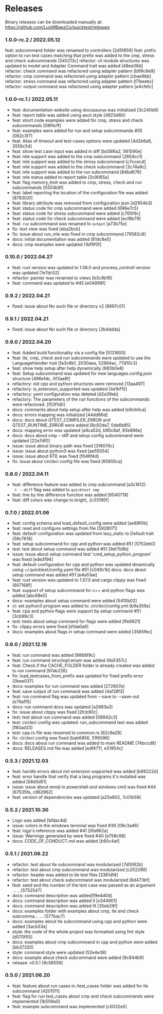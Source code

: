 # Releases

Binary releases can be downloaded manually at:
https://github.com/LuisMBaezCo/quicktest/releases

### 1.0.0-rc.2 / 2022.05.12

feat: subcommand folder was renamed to controllers [2d5f859]
feat: prefix option to run test cases matching that prefix was added to the cmp, stress and check  subcommands [545213c]
refactor: cli module structures was updated to model and Adapter Command  trait was added [48ee06d]
refactor: check command was refactored using adapter pattern [b99c8e9]
refactor: cmp command was refactored using adapter pattern [cbae9bb]
refactor: stress command was refactored using adapter pattern [f7beebc]
refactor: output command was refactored using adapter pattern [e4cfefc]

### 1.0.0-rc.1 / 2022.05.11

- feat: documentation website using docusaurus was initialized [3c240b9]
- feat: report table was added using ascii style [4923d80]
- feat: short code examples were added for cmp, stress and check subcommands [08f4cff]
- feat: examples were added for run and setup subcommands #55 [062c3f7]
- feat: Alias of timeout and test-cases options were updated [4d2b6a8, 3559c54]
- feat: show test case input was added in diff [bd366a2, 561590e]
- feat: mle support was added to the cmp subcommand [2854cc1]
- feat: mle support was added to the stress subcommand [c7ccecd]
- feat: mle support was added to the check subcommand [3c74a6c]
- feat: mle support was added to the run subcommand [84bd676]
- feat: mle status added to report table [2c9065a]
- feat: flag memory_limit was added to cmp, stress, check and run subcommands [0553b9f]
- feat: label reporting the location of the configuration file was added [878302f]
- feat: library attribute was removed from configuration json [d2954b3]
- feat: status code for cmp subcommand were added [696e7c5]
- feat: status code for stress subcommand were added [c765f9c]
- feat: status code for check subcommand were added [ecf8b79]
- feat: `run` subcommand was renamed to `output` [a73b75e]
- fix: text view was fixed [eba2bcb]
- fix: issue about run_mle was fixed in cmp subcommand [79582c8]
- docs: initial documentation was added [61dc8e5]
- docs: cmp examples were updated [1bf9f0f]

### 0.10.0 / 2022.04.27

- feat: rust version was updated to 1.58.0 and process_controll version was updated [1e7dc52]
- refactor: painter was renamed to views [b3c9bf8]
- feat: command was updated to #45 [e04998f]

### 0.9.2 / 2022.04.21

- fixed: issue about No such file or directory v2 [8697c01]

### 0.9.1 / 2022.04.21

- fixed: issue about No such file or directory [2b4ddda]

### 0.9.0 / 2022.04.20

- feat: Added build functionality via a config file [5131600]
- feat: tle, cmp, check and run subcommands were updated to use the LanguageHandler trait [fa3c6b1, 2030aea, 52984ac, 77d10c3]
- feat: show help setup after help dynamically [683b0e8]
- feat: Setup subcommand was updated for new languages.config.json structure [496e1dc, 0f3aa8f]
- refactory: old cpp and python structures were removed [13aa497]
- refactory: is_extension_supported was updated [4e1bf15]
- refactory: yaml configuration was deleted [d2a39eb]
- refactory: The parameters of the run functions of the subcommands were refactored. [f53f1d0]
- docs: comments about help setup after help was added [e9cb0ca]
- docs: errors mapping was initialized [44dd66d]
- docs: docs about QTEST_COMPILER_ERROR and QTEST_RUNTIME_ERROR were  added [8c82da7, 0de6b85]
- docs: mapping error was updated [a9ca52d, b90c8af, 93e866e]
- docs: docs about cmp --diff and setup config subcommand were updated [22e7df0]
- issue: issue about binary path was fixed [316079c]
- issue: issue about python3 was fixed [ae55054]
- issue: issue about RTE was fixed [f046f4d]
- fix: issue about circleci config file was fixed [65855ca]

### 0.8.0 / 2022.04.11

- feat: difference feature was added to cmp subcommand [a3c1612]
    - `--diff` flag was added to `quicktest cmp`
- feat: line by line difference function was added [6540719]
- feat: diff colors was change to bright_ [c33190f]

### 0.7.0 / 2022.01.06

- feat: config schema and load_default_config were added [ae89f0b]
- feat: read and configure settings from file [5928071]
- feat: default configuration was updated from lazy_static to Default trait [58c7616]
- feat: setup subcommand for cpp and python was added #51 [5752eb0]
- test: test about setup command was added #51 [9ef7b9b]
- issue: issue about setup command test 'cmd_setup_python_program' was fixed [ede3f94]
- feat: default configuration for cpp and python was updated dinamically using ~/.quicktest/config.yaml file #51 [c049c1b]
docs: docs about setup command was added #51 [e4a51ae]
- feat: rust version was updated to 1.57.0 and cargo clippy was fixed [607168f]
- feat: support of setup subcommand for c++ and python flags was added [abc68e5]
- docs: examples about setup command were added [5410b02]
- ci: set python3 program was added to .circleci/config.yml [b9a359a]
- feat: cpp and python flags were support by setup command #51 [3cb99c3]
- test: tests about setup command for flags were added [ffe9821]
- fix: clippy errors were fixed [d1da0a6]
- docs: examples about flags in setup command were added [3565fbc]

### 0.6.0 / 2021.12.16

- feat: run command was added [9868f9c]
- feat: run command structopt:enum was added [9a5357c]
- feat: Check if the CACHE_FOLDER folder is already created was added to run command [97ab226]
- fix: load_testcases_from_prefix was updated for fixed prefix error [0bee037]
- docs: examples for run command was added [272807e]
- feat: save output of run command was added [4af28f3]
- feat: run command flag was updated from --save to --save-out [e79a1f5]
- docs: run command docs was updated [a2983a3]
- fix: issue about clippy was fixed [2fcb90c]
- test: test about run command was added [08942c3]
- test: circleci config was updated: run_subcommand test was added [f80ad33]
- test: cpp.rs file was renamed to common.rs [62c9a28]
- fix: circleci config was fixed [bab6856, 31f6596]
- docs: docs about run command was added to main README [74bccd9]
- docs: RELEASES.md file was added [edf4711, e31954c]

### 0.5.3 / 2021.12.03

- feat: handle errors about not extension sopported was added [b66222d]
- feat: error handle that verify that a lang programs it's installed was added [58d3d51]
- issue: issue about emoji in powershell and windows cmd was fixed #44 [67535fa, c962962]
- feat: version of dependencies was updated [a25e802, 7c01b59]

### 0.5.2 / 2021.10.30

- Logo was added [bfdac4d]
- issue: colors in the windows terminal was fixed #39 [09c3a46]
- feat: logo's reference was added #41 [0fa662a]
- issue: Warnings generated by were fixed #40 [e758c98]
- docs: CODE_OF_CONDUCT.md was added [b90c4af]

### 0.5.1 / 2021.06.22

- refactor: test about tle subcommand was modularized [7d5062b]
- refactor: test about cmp subcommand was modularized [c252289]
- refactor: header was added to tle test files [3361df4]
- refactor: test about check subcommand was modularized [6d473bf]
- feat: seed and the number of the test case was passed as an argument … …[5752547]
- docs: command description was added[f9e4d0d]
- docs: command description was added II [c044901]
- docs: command description was added III [35eb29f]
- docs: examples folder with examples about cmp, tle and check subcomma… … [577bac7]
- docs: examples about tle subcommand using cpp and python were added [3acb53a]
- style: the code of the whole project was formatted using fmt style [d070f05]
- docs: examples about cmp subcommand in cpp and python were added [bb37320]
- style: command style were updated [52e4e38]
- docs: example about check subcommand were added [8c844b9]
- release: v0.5.1 [9c58559]

### 0.5.0 / 2021.06.20

- feat: feature about run cases in /test_cases folder was added for tle subcommand [4201511]
- feat: flag for run test_cases about cmp and check subcommands were implemented [1b509a0]
- feat: example subcommand was implemented [c0032e5]
